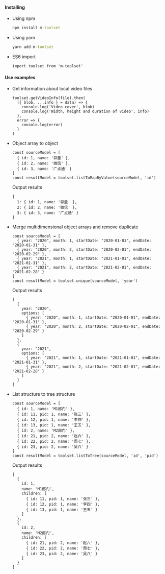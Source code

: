 #### Installing
* Using npm
  ```cmd
  npm install m-toolset
  ```

* Using yarn
  ```cmd
  yarn add m-toolset
  ```

* ES6 import
  ```JS
  import toolset from 'm-toolset'
  ```

#### Use examples
* Get information about local video files
  ```JS
  toolset.getVideoInfo(file).then(
    ({ blob, ...info } = data) => {
      console.log('Video cover', blob)
      console.log('Width, height and duration of video', info)
    },
    error => {
      console.log(error)
    }
  )
  ```

* Object array to object
  ```JS
  const sourceModel = [
    { id: 1, name: '巨量' },
    { id: 2, name: '微信' },
    { id: 3, name: '广点通' }
  ]
  const resultModel = toolset.listToMapByValue(sourceModel, 'id')
  ```
  Output results
  ```JS
  {
    1: { id: 1, name: '巨量' },
    2: { id: 2, name: '微信' },
    3: { id: 3, name: '广点通' }
  }
  ```

* Merge multidimensional object arrays and remove duplicate
  ```JS
  const sourceModel = [
    { year: "2020", month: 1, startDate: "2020-01-01", endDate: "2020-01-31" },
    { year: "2020", month: 2, startDate: "2020-02-01", endDate: "2020-02-29" },
    { year: "2021", month: 1, startDate: "2021-01-01", endDate: "2021-01-31" },
    { year: "2021", month: 2, startDate: "2021-02-01", endDate: "2021-02-28" }
  ]
  const resultModel = toolset.unique(sourceModel, 'year')
  ```
  Output results
  ```JS
  [
    {
      year: "2020",
      options: [
        { year: "2020", month: 1, startDate: "2020-01-01", endDate: "2020-01-31" },
        { year: "2020", month: 2, startDate: "2020-02-01", endDate: "2020-02-29" }
      ]
    },
    {
      year: "2021",
      options: [
        { year: "2021", month: 1, startDate: "2021-01-01", endDate: "2021-01-31" },
        { year: "2021", month: 2, startDate: "2021-02-01", endDate: "2021-02-28" }
      ]
    }
  ]
  ```

* List structure to tree structure
  ```JS
  const sourceModel = [
    { id: 1, name: 'M1部门' },
    { id: 11, pid: 1, name: '张三' },
    { id: 12, pid: 1, name: '李四' },
    { id: 13, pid: 1, name: '王五' },
    { id: 2, name: 'M2部门' },
    { id: 21, pid: 2, name: '赵六' },
    { id: 22, pid: 2, name: '周七' },
    { id: 23, pid: 2, name: '吴八' }
  ]
  const resultModel = toolset.listToTree(sourceModel, 'id', 'pid')
  ```
  Output results
  ```JS
  [
    {
      id: 1,
      name: 'M1部门',
      children: [
        { id: 11, pid: 1, name: '张三' },
        { id: 12, pid: 1, name: '李四' },
        { id: 13, pid: 1, name: '王五' }
      ]
    },
    {
      id: 2,
      name: 'M2部门',
      children: [
        { id: 21, pid: 2, name: '赵六' },
        { id: 22, pid: 2, name: '周七' },
        { id: 23, pid: 2, name: '吴八' }
      ]
    }
  ]
  ```
